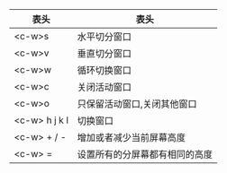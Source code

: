 | 表头           | 表头                           |
| -------------- | ------------------------------ |
| \<c-w>s        | 水平切分窗口                   |
| \<c-w>v        | 垂直切分窗口                   |
| \<c-w>w        | 循环切换窗口                   |
| \<c-w>c        | 关闭活动窗口                   |
| \<c-w>o        | 只保留活动窗口,关闭其他窗口    |
| \<c-w> h j k l | 切换窗口                       |
| \<c-w> + / -   | 增加或者减少当前屏幕高度       |
| \<c-w> =       | 设置所有的分屏幕都有相同的高度 |

